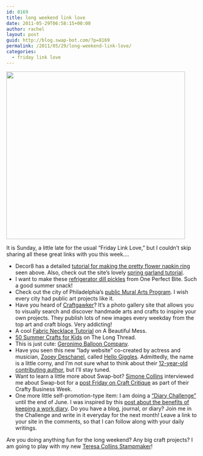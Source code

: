```yaml
---
id: 8169
title: long weekend link love
date: 2011-05-29T06:58:15+00:00
author: rachel
layout: post
guid: http://blog.swap-bot.com/?p=8169
permalink: /2011/05/29/long-weekend-link-love/
categories:
  - friday link love
---
```

[<img src="http://blog.swap-bot.com/wp-content/uploads/2011/05/napkinring.jpg" alt="" title="napkin ring" width="470" height="440" class="alignnone size-full wp-image-8170" />](http://decor8blog.com/2011/05/16/diy-liberty-flower-napkin-rings)

It is Sunday, a little late for the usual &#8220;Friday Link Love,&#8221; but I couldn&#8217;t skip sharing all these great links with you this week&#8230;.

  * Decor8 has a detailed [tutorial for making the pretty flower napkin ring](http://decor8blog.com/2011/05/16/diy-liberty-flower-napkin-rings) seen above. Also, check out the site&#8217;s lovely [spring garland tutorial](http://decor8blog.com/2011/05/16/diy-spring-garlands-using-liberty-fabrics).
  * I want to make these [refrigerator dill pickles](http://oneperfectbite.blogspot.com/2010/08/refrigerator-dill-pickles.html) from One Perfect Bite. Such a good summer snack!
  * Check out the city of Philadelphia&#8217;s [public Mural Arts Program](http://explorer.muralarts.org/#/mural/love_letter). I wish every city had public art projects like it.
  * Have you heard of [Craftgawker](http://craftgawker.com/)? It&#8217;s a photo gallery site that allows you to visually search and discover handmade arts and crafts to inspire your own projects. They publish lots of new images every weekday from the top art and craft blogs. Very addicting!
  * A cool [Fabric Necklace Tutorial](http://abeautifulmess.typepad.com/my_weblog/2011/05/fabric-necklace-tutorial-from-jenni.html) on A Beautiful Mess.
  * [50 Summer Crafts for Kids](http://thelongthread.com/?p=7880) on The Long Thread.
  * This is just cute: [Geronimo Balloon Company](http://geronimoballoons.com/).
  * Have you seen this new &#8220;lady website&#8221; co-created by actress and musician, [Zooey Deschanel](http://twitter.com/#!/therealzooeyd), called [Hello Giggles](http://hellogiggles.com/). Admittedly, the name is a little corny, and I&#8217;m not sure what to think about their [12-year-old contributing author](http://hellogiggles.com/mikaela-foster), but I&#8217;ll stay tuned. 
  * Want to learn a little more about Swap-bot? [Simone Collins](http://www.spazzgirl.com/) interviewed me about Swap-bot for a [post Friday on Craft Critique](http://www.craftcritique.com/2011/05/crafter-interview-rachel-johnson-from.html) as part of their Crafty Business Week.
  * One more little self-promotion-type item: I am doing a [&#8220;Diary Challenge&#8221;](http://www.rljart.com/blog/?p=4019) until the end of June. I was inspired by this [post about the benefits of keeping a work diary](http://www.acedepartment.com/blog/2011/05/26/work-diary/). Do you have a blog, journal, or diary? Join me in the Challenge and write in it everyday for the next month! Leave a link to your site in the comments, so that I can follow along with your daily writings. 

Are you doing anything fun for the long weekend? Any big craft projects? I am going to play with my new [Teresa Collins Stampmaker](http://www.teresacollinsstampmaker.com)!